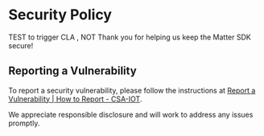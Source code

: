 # Security Policy
TEST to trigger CLA , NOT
Thank you for helping us keep the Matter SDK secure!

## Reporting a Vulnerability

To report a security vulnerability, please follow the instructions at
[Report a Vulnerability | How to Report - CSA-IOT](https://csa-iot.org/vulnerability-reporting/).

We appreciate responsible disclosure and will work to address any issues
promptly.
